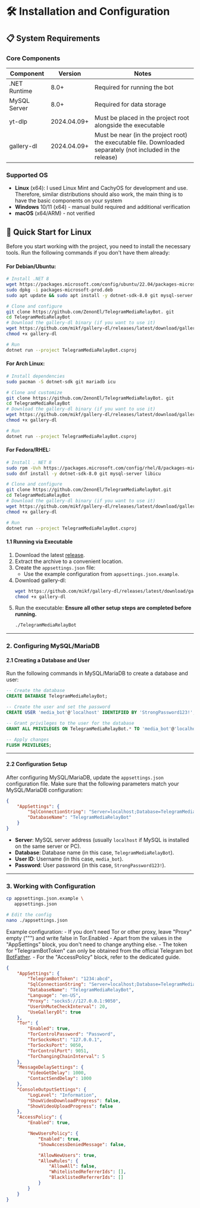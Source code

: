 # 🛠 Installation and Configuration

## 📋 System Requirements

### Core Components
| Component       | Version       | Notes                                  |
|-----------------|--------------|---------------------------------------------|
| .NET Runtime    | 8.0+         | Required for running the bot                    |
| MySQL Server    | 8.0+         | Required for data storage              |
| yt-dlp          | 2024.04.09+  | Must be placed in the project root alongside the executable |
| gallery-dl | 2024.04.09+ | Must be near (in the project root) the executable file. Downloaded separately (not included in the release)|

### Supported OS
- **Linux** (x64): I used Linux Mint and CachyOS for development and use. Therefore, similar distributions should also work, the main thing is to have the basic components on your system
- **Windows** 10/11 (x64) - manual build required and additional verification
- **macOS** (x64/ARM) - not verified

## 🚀 Quick Start for Linux

Before you start working with the project, you need to install the necessary tools. Run the following commands if you don't have them already:

#### For Debian/Ubuntu:
```bash showLineNumbers 
# Install .NET 8
wget https://packages.microsoft.com/config/ubuntu/22.04/packages-microsoft-prod.deb
sudo dpkg -i packages-microsoft-prod.deb
sudo apt update && sudo apt install -y dotnet-sdk-8.0 git mysql-server libicu-dev

# Clone and configure
git clone https://github.com/ZenonEl/TelegramMediaRelayBot. git
cd TelegramMediaRelayBot
# Download the gallery-dl binary (if you want to use it)
wget https://github.com/mikf/gallery-dl/releases/latest/download/gallery-dl.bin -O gallery-dl.bin
chmod +x gallery-dl

# Run
dotnet run --project TelegramMediaRelayBot.csproj
```

#### For Arch Linux:
```bash showLineNumbers
# Install dependencies
sudo pacman -S dotnet-sdk git mariadb icu

# Clone and customize
git clone https://github.com/ZenonEl/TelegramMediaRelayBot. git
cd TelegramMediaRelayBot
# Download the gallery-dl binary (if you want to use it)
wget https://github.com/mikf/gallery-dl/releases/latest/download/gallery-dl.bin -O gallery-dl.bin
chmod +x gallery-dl

# Run
dotnet run --project TelegramMediaRelayBot.csproj
```

#### For Fedora/RHEL:
```bash showLineNumbers 
# Install . NET 8
sudo rpm -Uvh https://packages.microsoft.com/config/rhel/8/packages-microsoft-prod.rpm
sudo dnf install -y dotnet-sdk-8.0 git mysql-server libicu

# Clone and configure
git clone https://github.com/ZenonEl/TelegramMediaRelayBot.git
cd TelegramMediaRelayBot
# Download the gallery-dl binary (if you want to use it)
wget https://github.com/mikf/gallery-dl/releases/latest/download/gallery-dl.bin -O gallery-dl.bin
chmod +x gallery-dl

# Run
dotnet run --project TelegramMediaRelayBot.csproj
```

#### 1.1 Running via Executable

1. Download the latest [release](https://github.com/ZenonEl/TelegramMediaRelayBot/releases/latest).
2. Extract the archive to a convenient location.
3. Create the `appsettings.json` file:
    - Use the example configuration from `appsettings.json.example`.
4. Download gallery-dl:
    ```bash showLineNumbers
    wget https://github.com/mikf/gallery-dl/releases/latest/download/gallery-dl.bin -O gallery-dl.bin
    chmod +x gallery-dl
    ```
5. Run the executable:
    **Ensure all other setup steps are completed before running.**
    ```bash showLineNumbers
    ./TelegramMediaRelayBot
    ```

---

### **2. Configuring MySQL/MariaDB**

#### **2.1 Creating a Database and User**

Run the following commands in MySQL/MariaDB to create a database and user:

```sql showLineNumbers
-- Create the database
CREATE DATABASE TelegramMediaRelayBot;

-- Create the user and set the password
CREATE USER 'media_bot'@'localhost' IDENTIFIED BY 'StrongPassword123!';

-- Grant privileges to the user for the database
GRANT ALL PRIVILEGES ON TelegramMediaRelayBot.* TO 'media_bot'@'localhost';

-- Apply changes
FLUSH PRIVILEGES;
```

---

#### **2.2 Configuration Setup**

After configuring MySQL/MariaDB, update the `appsettings.json` configuration file. Make sure that the following parameters match your MySQL/MariaDB configuration:

```json showLineNumbers
{
    "AppSettings": {
        "SqlConnectionString": "Server=localhost;Database=TelegramMediaRelayBot;User ID=media_bot;Password=StrongPassword123!;",
        "DatabaseName": "TelegramMediaRelayBot"
    }
}
```

- **Server**: MySQL server address (usually `localhost` if MySQL is installed on the same server or PC).
- **Database**: Database name (in this case, `TelegramMediaRelayBot`).
- **User ID**: Username (in this case, `media_bot`).
- **Password**: User password (in this case, `StrongPassword123!`).

---

### 3. Working with Configuration
```bash showLineNumbers
cp appsettings.json.example \
   appsettings.json

# Edit the config
nano ./appsettings.json
```

Example configuration:
    - If you don't need Tor or other proxy, leave "Proxy" empty (""") and write false in Tor.Enabled
    - Apart from the values in the "AppSettings" block, you don't need to change anything else.
    - The token for "TelegramBotToken" can only be obtained from the official Telegram bot [BotFather](https://t.me/BotFather).
    - For the "AccessPolicy" block, refer to the dedicated guide.

```json showLineNumbers
{
    "AppSettings": {
        "TelegramBotToken": "1234:abcd",
        "SqlConnectionString": "Server=localhost;Database=TelegramMediaRelayBot;User ID=media_bot;Password=StrongPassword123!;",
        "DatabaseName": "TelegramMediaRelayBot",
        "Language": "en-US",
        "Proxy": "socks5://127.0.0.1:9050",
        "UserUnMuteCheckInterval": 20,
        "UseGalleryDl": true
    },
    "Tor": {
        "Enabled": true,
        "TorControlPassword": "Password",
        "TorSocksHost": "127.0.0.1",
        "TorSocksPort": 9050,
        "TorControlPort": 9051,
        "TorChangingChainInterval": 5
    },
    "MessageDelaySettings": {
        "VideoGetDelay": 1000,
        "ContactSendDelay": 1000
    },
    "ConsoleOutputSettings": {
        "LogLevel": "Information",
        "ShowVideoDownloadProgress": false,
        "ShowVideoUploadProgress": false
    },
    "AccessPolicy": {
        "Enabled": true,

        "NewUsersPolicy": {
            "Enabled": true,
            "ShowAccessDeniedMessage": false,

            "AllowNewUsers": true,
            "AllowRules": {
                "AllowAll": false,
                "WhitelistedReferrerIds": [],
                "BlacklistedReferrerIds": []
            }
        }
    }
}
```